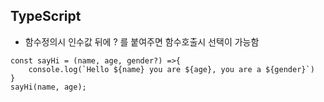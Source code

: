 ## TypeScript 

- 함수정의시 인수값 뒤에 ? 를 붙여주면 함수호출시 선택이 가능함 
```
const sayHi = (name, age, gender?) =>{
    console.log(`Hello ${name} you are ${age}, you are a ${gender}`)
}
sayHi(name, age); 
```

